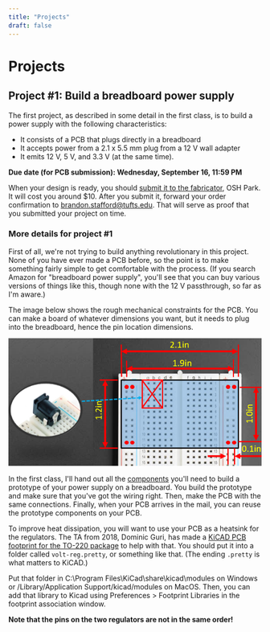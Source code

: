 ```yaml
---
title: "Projects"
draft: false
---
```

# Projects

## Project #1: Build a breadboard power supply

The first project, as described in some detail in the first class, is to build a power supply with the following characteristics:

*   It consists of a PCB that plugs directly in a breadboard
*   It accepts power from a 2.1 x 5.5 mm plug from a 12 V wall adapter
*   It emits 12 V, 5 V, and 3.3 V (at the same time).

**Due date (for PCB submission): Wednesday, September 16, 11:59 PM**

When your design is ready, you should [submit it to the fabricator](https://oshpark.com/), OSH Park. It will cost you around $10\. After you submit it, forward your order confirmation to brandon.stafford@tufts.edu. That will serve as proof that you submitted your project on time.

### More details for project #1

First of all, we're not trying to build anything revolutionary in this project. None of you have ever made a PCB before, so the point is to make something fairly simple to get comfortable with the process. (If you search Amazon for "breadboard power supply", you'll see that you can buy various versions of things like this, though none with the 12 V passthrough, so far as I'm aware.)

The image below shows the rough mechanical constraints for the PCB. You can make a board of whatever dimensions you want, but it needs to plug into the breadboard, hence the pin location dimensions.

![](/img/breadboard-supply-mechanical-design.png)

In the first class, I'll hand out all the [components](components.html) you'll need to build a prototype of your power supply on a breadboard. You build the prototype and make sure that you've got the wiring right. Then, make the PCB with the same connections. Finally, when your PCB arrives in the mail, you can reuse the prototype components on your PCB.

To improve heat dissipation, you will want to use your PCB as a heatsink for the regulators. The TA from 2018, Dominic Guri, has made a [KiCAD PCB footprint for the TO-220 package](/to-220-horizontal-footprint.kicad_mod) to help with that. You should put it into a folder called `volt-reg.pretty`, or something like that. (The ending `.pretty` is what matters to KiCAD.)

Put that folder in C:\Program Files\KiCad\share\kicad\modules on Windows or /Library/Application Support/kicad/modules on MacOS. Then, you can add that library to Kicad using Preferences > Footprint Libraries in the footprint association window.

**Note that the pins on the two regulators are not in the same order!**
